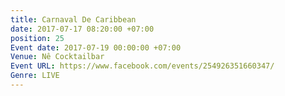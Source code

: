 ```yaml
---
title: Carnaval De Caribbean
date: 2017-07-17 08:20:00 +07:00
position: 25
Event date: 2017-07-19 00:00:00 +07:00
Venue: Nê Cocktailbar
Event URL: https://www.facebook.com/events/254926351660347/
Genre: LIVE
---
```


